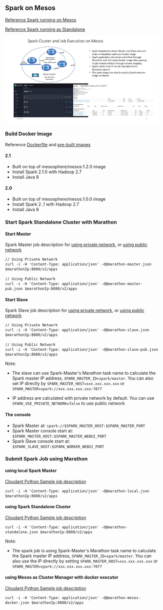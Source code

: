 ## Spark on Mesos

[Reference Spark running on Mesos](http://spark.apache.org/docs/latest/running-on-mesos.html)

[Reference Spark running as Standalone](http://spark.apache.org/docs/latest/spark-standalone.html)

![Image of Spark Mesos](../../docs/images/spark_mesos_docker.jpg)


### Build Docker Image

Reference [Dockerfile](../../docker/Dockerfile) and [pre-built images](https://hub.docker.com/r/yanglei99/spark_mesosphere_mesos/tags/)

#### 2.1

* Built on top of mesosphere/mesos:1.2.0 image
* Install Spark 2.1.0 with Hadoop 2.7
* Install Java 8

#### 2.0

* Built on top of mesosphere/mesos:1.0.0 image
* Install Spark 2..1 with Hadoop 2.7
* Install Java 8


### Start Spark Standalone Cluster with Marathon

#### Start Master

Spark Master job description for [using private network](marathon-master.json), or [using public network](marathon-master-pub.json)

	// Using Private Network
	curl -i -H 'Content-Type: application/json' -d@marathon-master.json $marathonIp:8080/v2/apps

	// Using Public Network
	curl -i -H 'Content-Type: application/json' -d@marathon-master-pub.json $marathonIp:8080/v2/apps

#### Start Slave

Spark Slave job description for [using private network](marathon-slave.json), or [using public network](marathon-slave-pub.json)

	// Using Private Network
	curl -i -H 'Content-Type: application/json' -d@marathon-slave.json $marathonIp:8080/v2/apps

	// Using Public Network
	curl -i -H 'Content-Type: application/json' -d@marathon-slave-pub.json $marathonIp:8080/v2/apps

Note:

* The slave can use Spark-Master's Marathon task name to calculate the Spark master IP address, `SPARK_MASTER_ID=spark/master`. You can also set IP directly by  `SPARK_MASTER_HOST=xxx.xxx.xxx.xxx` or `SPARK_MASTER=spark://xxx.xxx.xxx.xxx:7077`

* IP address are calculated with private network by default. You can use `SPARK_USE_PRIVATE_NETWORK=false` to use public network

#### The console

* Spark Master at: `spark://$SPARK_MASTER_HOST:$SPARK_MASTER_PORT`
* Spark Master console start at: `$SPARK_MASTER_HOST:$SPARK_MASTER_WEBUI_PORT`
* Spark Slave console start at: `$SPARK_SLAVE_HOST:$SPARK_WORKER_WEBUI_PORT`


### Submit Spark Job using Marathon

#### using local Spark Master

[Cloudant Python Sample job description](marathon-local.json) 

	curl -i -H 'Content-Type: application/json' -d@marathon-local.json $marathonIp:8080/v2/apps

#### using Spark Standalone Cluster

[Cloudant Python Sample job description](marathon-standalone.json) 

	curl -i -H 'Content-Type: application/json' -d@marathon-standalone.json $marathonIp:8080/v2/apps

Note:

* The spark job is using Spark-Master's Marathon task name to calculate the Spark master IP address, `SPARK_MASTER_ID=spark/master`. You can also use the IP directly by setting `SPARK_MASTER_HOST=xxx.xxx.xxx.xxx` or `SPARK_MASTER=spark://xxx.xxx.xxx.xxx:7077`

#### using Mesos as Cluster Manager with docker executor

[Cloudant Python Sample job description](marathon-mesos-docker.json) 

	curl -i -H 'Content-Type: application/json' -d@marathon-mesos-docker.json $marathonIp:8080/v2/apps


